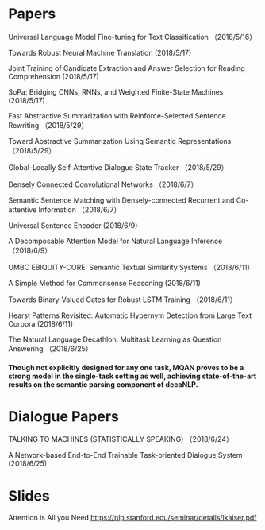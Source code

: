 # Papers

Universal Language Model Fine-tuning for Text Classification （2018/5/16）

Towards Robust Neural Machine Translation (2018/5/17)

Joint Training of Candidate Extraction and Answer Selection for Reading Comprehension (2018/5/17)

SoPa: Bridging CNNs, RNNs, and Weighted Finite-State Machines (2018/5/17)

Fast Abstractive Summarization with Reinforce-Selected Sentence Rewriting （2018/5/29）

Toward Abstractive Summarization Using Semantic Representations （2018/5/29）

Global-Locally Self-Attentive Dialogue State Tracker （2018/5/29）

Densely Connected Convolutional Networks （2018/6/7）

Semantic Sentence Matching with Densely-connected Recurrent and Co-attentive Information （2018/6/7）

Universal Sentence Encoder (2018/6/9)

A Decomposable Attention Model for Natural Language Inference （2018/6/9）

UMBC EBIQUITY-CORE: Semantic Textual Similarity Systems （2018/6/11）

A Simple Method for Commonsense Reasoning (2018/6/11)

Towards Binary-Valued Gates for Robust LSTM Training （2018/6/11）

Hearst Patterns Revisited: Automatic Hypernym Detection from Large Text Corpora (2018/6/11)

The Natural Language Decathlon: Multitask Learning as Question Answering （2018/6/25）
#### Though not explicitly designed for any one task, MQAN proves to be a strong model in the single-task setting as well, achieving state-of-the-art results on the semantic parsing component of decaNLP.


# Dialogue Papers
TALKING TO MACHINES (STATISTICALLY SPEAKING) （2018/6/24）

A Network-based End-to-End Trainable Task-oriented Dialogue System (2018/6/25)


# Slides 
Attention is All you Need
https://nlp.stanford.edu/seminar/details/lkaiser.pdf
